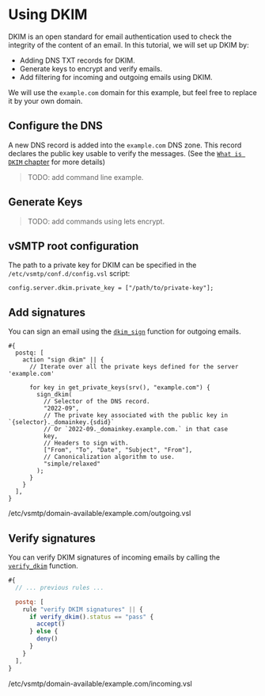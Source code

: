 # Using DKIM

DKIM is an open standard for email authentication used to check the integrity of the content of an email.
In this tutorial, we will set up DKIM by:

- Adding DNS TXT records for DKIM.
- Generate keys to encrypt and verify emails.
- Add filtering for incoming and outgoing emails using DKIM.

We will use the `example.com` domain for this example, but feel free to replace it by your own domain.

## Configure the DNS

A new DNS record is added into the `example.com` DNS zone. This record declares the public key usable to verify the messages. (See the [`What is DKIM` chapter](../../term/dkim.md) for more details)

> TODO: add command line example.

## Generate Keys

> TODO: add commands using lets encrypt.

## vSMTP root configuration

The path to a private key for DKIM can be specified in the `/etc/vsmtp/conf.d/config.vsl` script:

```rust,ignore
config.server.dkim.private_key = ["/path/to/private-key"];
```

## Add signatures

You can sign an email using the [`dkim_sign`][sign_dkim_fn_ref] function for outgoing emails.

```rust,ignore
#{
  postq: [
    action "sign dkim" || {
      // Iterate over all the private keys defined for the server 'example.com'

      for key in get_private_keys(srv(), "example.com") {
        sign_dkim(
          // Selector of the DNS record.
          "2022-09",
          // The private key associated with the public key in `{selector}._domainkey.{sdid}`
          // Or `2022-09._domainkey.example.com.` in that case
          key,
          // Headers to sign with.
          ["From", "To", "Date", "Subject", "From"],
          // Canonicalization algorithm to use.
          "simple/relaxed"
        );
      }
    }
  ],
}
```

<p class="ann"> /etc/vsmtp/domain-available/example.com/outgoing.vsl </p>

## Verify signatures

You can verify DKIM signatures of incoming emails by calling the [`verify_dkim`][verify_dkim_fn_ref] function.

```js
#{
  // ... previous rules ...

  postq: [
    rule "verify DKIM signatures" || {
      if verify_dkim().status == "pass" {
        accept()
      } else {
        deny()
      }
    }
  ],
}
```

<p class="ann"> /etc/vsmtp/domain-available/example.com/incoming.vsl </p>

[verify_dkim_fn_ref]: ../../ref/vSL/api/fn::global::dkim.md
[sign_dkim_fn_ref]: ../../ref/vSL/api/fn::global::dkim.md

